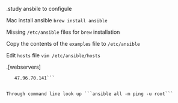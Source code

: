 .study ansbile to configule

Mac install ansible ```brew install ansible```

Missing ```/etc/ansible``` files for ```brew``` installation

Copy the contents of the ```examples``` file to ```/etc/ansible```

Edit ```hosts``` file  ```vim /etc/ansible/hosts```

.[webservers]
```101.112.65.20 \n
   47.96.70.141```


Through command line look up ```ansible all -m ping -u root```


